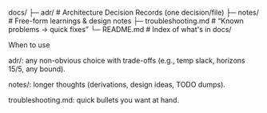 docs/
├─ adr/                # Architecture Decision Records (one decision/file)
├─ notes/              # Free-form learnings & design notes
├─ troubleshooting.md  # “Known problems → quick fixes”
└─ README.md           # Index of what's in docs/

When to use

adr/: any non-obvious choice with trade-offs (e.g., temp slack, horizons 15/5, any bound).

notes/: longer thoughts (derivations, design ideas, TODO dumps).

troubleshooting.md: quick bullets you want at hand.